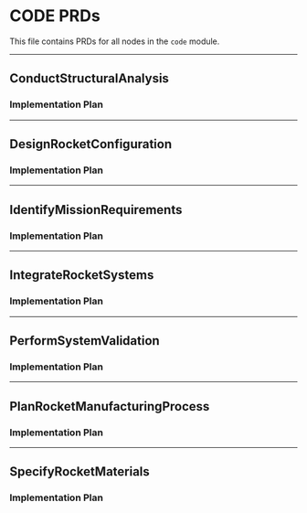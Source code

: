 # CODE PRDs

This file contains PRDs for all nodes in the `code` module.

---

## ConductStructuralAnalysis

### Implementation Plan


---

## DesignRocketConfiguration

### Implementation Plan


---

## IdentifyMissionRequirements

### Implementation Plan


---

## IntegrateRocketSystems

### Implementation Plan


---

## PerformSystemValidation

### Implementation Plan


---

## PlanRocketManufacturingProcess

### Implementation Plan


---

## SpecifyRocketMaterials

### Implementation Plan
